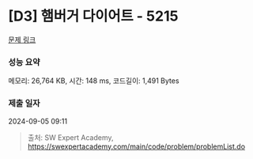 # [D3] 햄버거 다이어트 - 5215 

[문제 링크](https://swexpertacademy.com/main/code/problem/problemDetail.do?contestProbId=AWT-lPB6dHUDFAVT) 

### 성능 요약

메모리: 26,764 KB, 시간: 148 ms, 코드길이: 1,491 Bytes

### 제출 일자

2024-09-05 09:11



> 출처: SW Expert Academy, https://swexpertacademy.com/main/code/problem/problemList.do